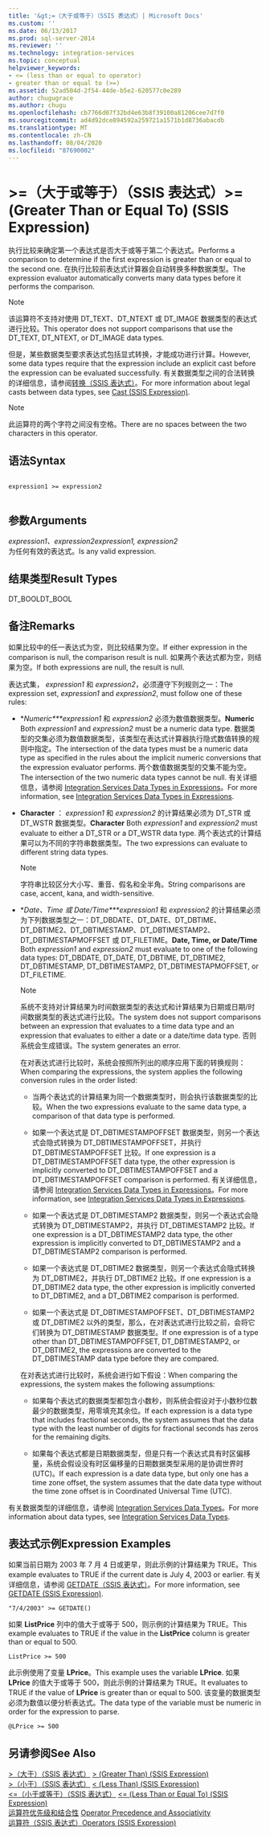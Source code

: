 ```yaml
---
title: '&gt;=（大于或等于）（SSIS 表达式）| Microsoft Docs'
ms.custom: ''
ms.date: 06/13/2017
ms.prod: sql-server-2014
ms.reviewer: ''
ms.technology: integration-services
ms.topic: conceptual
helpviewer_keywords:
- <= (less than or equal to operator)
- greater than or equal to (>=)
ms.assetid: 52ad504d-2f54-44de-b5e2-620577c0e289
author: chugugrace
ms.author: chugu
ms.openlocfilehash: cb7766d07f32bd4e63b8f39100a81206cee7d7f0
ms.sourcegitcommit: ad4d92dce894592a259721a1571b1d8736abacdb
ms.translationtype: MT
ms.contentlocale: zh-CN
ms.lasthandoff: 08/04/2020
ms.locfileid: "87690002"
---
```

# <a name="gt-greater-than-or-equal-to-ssis-expression"></a><span data-ttu-id="ab3be-102">&gt;=（大于或等于）（SSIS 表达式）</span><span class="sxs-lookup"><span data-stu-id="ab3be-102">&gt;= (Greater Than or Equal To) (SSIS Expression)</span></span>
  <span data-ttu-id="ab3be-103">执行比较来确定第一个表达式是否大于或等于第二个表达式。</span><span class="sxs-lookup"><span data-stu-id="ab3be-103">Performs a comparison to determine if the first expression is greater than or equal to the second one.</span></span> <span data-ttu-id="ab3be-104">在执行比较前表达式计算器会自动转换多种数据类型。</span><span class="sxs-lookup"><span data-stu-id="ab3be-104">The expression evaluator automatically converts many data types before it performs the comparison.</span></span>  
  
> [!NOTE]  
>  <span data-ttu-id="ab3be-105">该运算符不支持对使用 DT_TEXT、DT_NTEXT 或 DT_IMAGE 数据类型的表达式进行比较。</span><span class="sxs-lookup"><span data-stu-id="ab3be-105">This operator does not support comparisons that use the DT_TEXT, DT_NTEXT, or DT_IMAGE data types.</span></span>  
  
 <span data-ttu-id="ab3be-106">但是，某些数据类型要求表达式包括显式转换，才能成功进行计算。</span><span class="sxs-lookup"><span data-stu-id="ab3be-106">However, some data types require that the expression include an explicit cast before the expression can be evaluated successfully.</span></span> <span data-ttu-id="ab3be-107">有关数据类型之间的合法转换的详细信息，请参阅[转换（SSIS 表达式）](cast-ssis-expression.md)。</span><span class="sxs-lookup"><span data-stu-id="ab3be-107">For more information about legal casts between data types, see [Cast &#40;SSIS Expression&#41;](cast-ssis-expression.md).</span></span>  
  
> [!NOTE]  
>  <span data-ttu-id="ab3be-108">此运算符的两个字符之间没有空格。</span><span class="sxs-lookup"><span data-stu-id="ab3be-108">There are no spaces between the two characters in this operator.</span></span>  
  
## <a name="syntax"></a><span data-ttu-id="ab3be-109">语法</span><span class="sxs-lookup"><span data-stu-id="ab3be-109">Syntax</span></span>  
  
```  
  
expression1 >= expression2  
  
```  
  
## <a name="arguments"></a><span data-ttu-id="ab3be-110">参数</span><span class="sxs-lookup"><span data-stu-id="ab3be-110">Arguments</span></span>  
 <span data-ttu-id="ab3be-111">*expression1、expression2*</span><span class="sxs-lookup"><span data-stu-id="ab3be-111">*expression1, expression2*</span></span>  
 <span data-ttu-id="ab3be-112">为任何有效的表达式。</span><span class="sxs-lookup"><span data-stu-id="ab3be-112">Is any valid expression.</span></span>  
  
## <a name="result-types"></a><span data-ttu-id="ab3be-113">结果类型</span><span class="sxs-lookup"><span data-stu-id="ab3be-113">Result Types</span></span>  
 <span data-ttu-id="ab3be-114">DT_BOOL</span><span class="sxs-lookup"><span data-stu-id="ab3be-114">DT_BOOL</span></span>  
  
## <a name="remarks"></a><span data-ttu-id="ab3be-115">备注</span><span class="sxs-lookup"><span data-stu-id="ab3be-115">Remarks</span></span>  
 <span data-ttu-id="ab3be-116">如果比较中的任一表达式为空，则比较结果为空。</span><span class="sxs-lookup"><span data-stu-id="ab3be-116">If either expression in the comparison is null, the comparison result is null.</span></span> <span data-ttu-id="ab3be-117">如果两个表达式都为空，则结果为空。</span><span class="sxs-lookup"><span data-stu-id="ab3be-117">If both expressions are null, the result is null.</span></span>  
  
 <span data-ttu-id="ab3be-118">表达式集， *expression1* 和 *expression2*，必须遵守下列规则之一：</span><span class="sxs-lookup"><span data-stu-id="ab3be-118">The expression set, *expression1* and *expression2*, must follow one of these rules:</span></span>  
  
-   <span data-ttu-id="ab3be-119">\**Numeric\*\*\*expression1* 和 *expression2* 必须为数值数据类型。</span><span class="sxs-lookup"><span data-stu-id="ab3be-119">**Numeric** Both *expression1* and *expression2* must be a numeric data type.</span></span> <span data-ttu-id="ab3be-120">数据类型的交集必须为数值数据类型，该类型在表达式计算器执行隐式数值转换的规则中指定。</span><span class="sxs-lookup"><span data-stu-id="ab3be-120">The intersection of the data types must be a numeric data type as specified in the rules about the implicit numeric conversions that the expression evaluator performs.</span></span> <span data-ttu-id="ab3be-121">两个数值数据类型的交集不能为空。</span><span class="sxs-lookup"><span data-stu-id="ab3be-121">The intersection of the two numeric data types cannot be null.</span></span> <span data-ttu-id="ab3be-122">有关详细信息，请参阅 [Integration Services Data Types in Expressions](integration-services-data-types-in-expressions.md)。</span><span class="sxs-lookup"><span data-stu-id="ab3be-122">For more information, see [Integration Services Data Types in Expressions](integration-services-data-types-in-expressions.md).</span></span>  
  
-   <span data-ttu-id="ab3be-123">**Character** ： *expression1* 和 *expression2* 的计算结果必须为 DT_STR 或 DT_WSTR 数据类型。</span><span class="sxs-lookup"><span data-stu-id="ab3be-123">**Character** Both *expression1* and *expression2* must evaluate to either a DT_STR or a DT_WSTR data type.</span></span> <span data-ttu-id="ab3be-124">两个表达式的计算结果可以为不同的字符串数据类型。</span><span class="sxs-lookup"><span data-stu-id="ab3be-124">The two expressions can evaluate to different string data types.</span></span>  
  
    > [!NOTE]  
    >  <span data-ttu-id="ab3be-125">字符串比较区分大小写、重音、假名和全半角。</span><span class="sxs-lookup"><span data-stu-id="ab3be-125">String comparisons are case, accent, kana, and width-sensitive.</span></span>  
  
-   <span data-ttu-id="ab3be-126">\**Date、Time 或 Date/Time\*\*\*expression1* 和 *expression2* 的计算结果必须为下列数据类型之一：DT_DBDATE、DT_DATE、DT_DBTIME、DT_DBTIME2、DT_DBTIMESTAMP、DT_DBTIMESTAMP2、DT_DBTIMESTAPMOFFSET 或 DT_FILETIME。</span><span class="sxs-lookup"><span data-stu-id="ab3be-126">**Date, Time, or Date/Time** Both *expression1* and *expression2* must evaluate to one of the following data types: DT_DBDATE, DT_DATE, DT_DBTIME, DT_DBTIME2, DT_DBTIMESTAMP, DT_DBTIMESTAMP2, DT_DBTIMESTAPMOFFSET, or DT_FILETIME.</span></span>  
  
    > [!NOTE]  
    >  <span data-ttu-id="ab3be-127">系统不支持对计算结果为时间数据类型的表达式和计算结果为日期或日期/时间数据类型的表达式进行比较。</span><span class="sxs-lookup"><span data-stu-id="ab3be-127">The system does not support comparisons between an expression that evaluates to a time data type and an expression that evaluates to either a date or a date/time data type.</span></span> <span data-ttu-id="ab3be-128">否则系统会生成错误。</span><span class="sxs-lookup"><span data-stu-id="ab3be-128">The system generates an error.</span></span>  
  
     <span data-ttu-id="ab3be-129">在对表达式进行比较时，系统会按照所列出的顺序应用下面的转换规则：</span><span class="sxs-lookup"><span data-stu-id="ab3be-129">When comparing the expressions, the system applies the following conversion rules in the order listed:</span></span>  
  
    -   <span data-ttu-id="ab3be-130">当两个表达式的计算结果为同一个数据类型时，则会执行该数据类型的比较。</span><span class="sxs-lookup"><span data-stu-id="ab3be-130">When the two expressions evaluate to the same data type, a comparison of that data type is performed.</span></span>  
  
    -   <span data-ttu-id="ab3be-131">如果一个表达式是 DT_DBTIMESTAMPOFFSET 数据类型，则另一个表达式会隐式转换为 DT_DBTIMESTAMPOFFSET，并执行 DT_DBTIMESTAMPOFFSET 比较。</span><span class="sxs-lookup"><span data-stu-id="ab3be-131">If one expression is a DT_DBTIMESTAMPOFFSET data type, the other expression is implicitly converted to DT_DBTIMESTAMPOFFSET and a DT_DBTIMESTAMPOFFSET comparison is performed.</span></span> <span data-ttu-id="ab3be-132">有关详细信息，请参阅 [Integration Services Data Types in Expressions](integration-services-data-types-in-expressions.md)。</span><span class="sxs-lookup"><span data-stu-id="ab3be-132">For more information, see [Integration Services Data Types in Expressions](integration-services-data-types-in-expressions.md).</span></span>  
  
    -   <span data-ttu-id="ab3be-133">如果一个表达式是 DT_DBTIMESTAMP2 数据类型，则另一个表达式会隐式转换为 DT_DBTIMESTAMP2，并执行 DT_DBTIMESTAMP2 比较。</span><span class="sxs-lookup"><span data-stu-id="ab3be-133">If one expression is a DT_DBTIMESTAMP2 data type, the other expression is implicitly converted to DT_DBTIMESTAMP2 and a DT_DBTIMESTAMP2 comparison is performed.</span></span>  
  
    -   <span data-ttu-id="ab3be-134">如果一个表达式是 DT_DBTIME2 数据类型，则另一个表达式会隐式转换为 DT_DBTIME2，并执行 DT_DBTIME2 比较。</span><span class="sxs-lookup"><span data-stu-id="ab3be-134">If one expression is a DT_DBTIME2 data type, the other expression is implicitly converted to DT_DBTIME2, and a DT_DBTIME2 comparison is performed.</span></span>  
  
    -   <span data-ttu-id="ab3be-135">如果一个表达式是 DT_DBTIMESTAMPOFFSET、DT_DBTIMESTAMP2 或 DT_DBTIME2 以外的类型，那么，在对表达式进行比较之前，会将它们转换为 DT_DBTIMESTAMP 数据类型。</span><span class="sxs-lookup"><span data-stu-id="ab3be-135">If one expression is of a type other than DT_DBTIMESTAMPOFFSET, DT_DBTIMESTAMP2, or DT_DBTIME2, the expressions are converted to the DT_DBTIMESTAMP data type before they are compared.</span></span>  
  
     <span data-ttu-id="ab3be-136">在对表达式进行比较时，系统会进行如下假设：</span><span class="sxs-lookup"><span data-stu-id="ab3be-136">When comparing the expressions, the system makes the following assumptions:</span></span>  
  
    -   <span data-ttu-id="ab3be-137">如果每个表达式的数据类型都包含小数秒，则系统会假设对于小数秒位数最少的数据类型，用零填充其余位。</span><span class="sxs-lookup"><span data-stu-id="ab3be-137">If each expression is a data type that includes fractional seconds, the system assumes that the data type with the least number of digits for fractional seconds has zeros for the remaining digits.</span></span>  
  
    -   <span data-ttu-id="ab3be-138">如果每个表达式都是日期数据类型，但是只有一个表达式具有时区偏移量，系统会假设没有时区偏移量的日期数据类型采用的是协调世界时 (UTC)。</span><span class="sxs-lookup"><span data-stu-id="ab3be-138">If each expression is a date data type, but only one has a time zone offset, the system assumes that the date data type without the time zone offset is in Coordinated Universal Time (UTC).</span></span>  
  
 <span data-ttu-id="ab3be-139">有关数据类型的详细信息，请参阅 [Integration Services Data Types](../data-flow/integration-services-data-types.md)。</span><span class="sxs-lookup"><span data-stu-id="ab3be-139">For more information about data types, see [Integration Services Data Types](../data-flow/integration-services-data-types.md).</span></span>  
  
## <a name="expression-examples"></a><span data-ttu-id="ab3be-140">表达式示例</span><span class="sxs-lookup"><span data-stu-id="ab3be-140">Expression Examples</span></span>  
 <span data-ttu-id="ab3be-141">如果当前日期为 2003 年 7 月 4 日或更早，则此示例的计算结果为 TRUE。</span><span class="sxs-lookup"><span data-stu-id="ab3be-141">This example evaluates to TRUE if the current date is July 4, 2003 or earlier.</span></span> <span data-ttu-id="ab3be-142">有关详细信息，请参阅 [GETDATE（SSIS 表达式）](getdate-ssis-expression.md)。</span><span class="sxs-lookup"><span data-stu-id="ab3be-142">For more information, see [GETDATE &#40;SSIS Expression&#41;](getdate-ssis-expression.md).</span></span>  
  
```  
"7/4/2003" >= GETDATE()  
```  
  
 <span data-ttu-id="ab3be-143">如果 **ListPrice** 列中的值大于或等于 500，则示例的计算结果为 TRUE。</span><span class="sxs-lookup"><span data-stu-id="ab3be-143">This example evaluates to TRUE if the value in the **ListPrice** column is greater than or equal to 500.</span></span>  
  
```  
ListPrice >= 500  
```  
  
 <span data-ttu-id="ab3be-144">此示例使用了变量 **LPrice**。</span><span class="sxs-lookup"><span data-stu-id="ab3be-144">This example uses the variable **LPrice**.</span></span> <span data-ttu-id="ab3be-145">如果 **LPrice** 的值大于或等于 500，则此示例的计算结果为 TRUE。</span><span class="sxs-lookup"><span data-stu-id="ab3be-145">It evaluates to TRUE if the value of **LPrice** is greater than or equal to 500.</span></span> <span data-ttu-id="ab3be-146">该变量的数据类型必须为数值以便分析表达式。</span><span class="sxs-lookup"><span data-stu-id="ab3be-146">The data type of the variable must be numeric in order for the expression to parse.</span></span>  
  
```  
@LPrice >= 500  
```  
  
## <a name="see-also"></a><span data-ttu-id="ab3be-147">另请参阅</span><span class="sxs-lookup"><span data-stu-id="ab3be-147">See Also</span></span>  
 <span data-ttu-id="ab3be-148">[>（大于）（SSIS 表达式）](greater-than-ssis-expression.md) </span><span class="sxs-lookup"><span data-stu-id="ab3be-148">[&#62; &#40;Greater Than&#41; &#40;SSIS Expression&#41;](greater-than-ssis-expression.md) </span></span>  
 <span data-ttu-id="ab3be-149">[>（小于）（SSIS 表达式）](less-than-ssis-expression.md) </span><span class="sxs-lookup"><span data-stu-id="ab3be-149">[&#60; &#40;Less Than&#41; &#40;SSIS Expression&#41;](less-than-ssis-expression.md) </span></span>  
 <span data-ttu-id="ab3be-150">[<=（小于或等于）（SSIS 表达式）](less-than-or-equal-to-ssis-expression.md) </span><span class="sxs-lookup"><span data-stu-id="ab3be-150">[&#60;= &#40;Less Than or Equal To&#41; &#40;SSIS Expression&#41;](less-than-or-equal-to-ssis-expression.md) </span></span>  
 <span data-ttu-id="ab3be-151">[运算符优先级和结合性](operator-precedence-and-associativity.md) </span><span class="sxs-lookup"><span data-stu-id="ab3be-151">[Operator Precedence and Associativity](operator-precedence-and-associativity.md) </span></span>  
 [<span data-ttu-id="ab3be-152">运算符（SSIS 表达式）</span><span class="sxs-lookup"><span data-stu-id="ab3be-152">Operators &#40;SSIS Expression&#41;</span></span>](operators-ssis-expression.md)  
  
  
